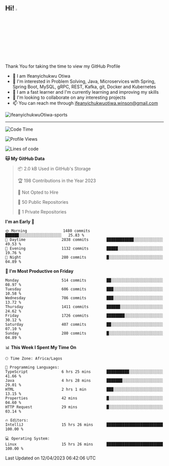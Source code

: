 <!-- BLOG-POST-LIST:START --><!-- BLOG-POST-LIST:END -->

## Hi! <img src="https://media.giphy.com/media/hvRJCLFzcasrR4ia7z/giphy.gif" width="4%"> 

Thank You for taking the time to view my GitHub Profile

- 👋 I am Ifeanyichukwu Otiwa
- 👀 I'm interested in Problem Solving, Java, Microservices with Spring, Spring Boot, MySQL, gRPC, REST, Kafka, git, Docker and Kubernetes
- 🌱 I am a fast learner and I'm currently learning and improving my skills
- 💞️ I'm looking to collaborate on any interesting projects
- 📫 You can reach me through ifeanyichukwuotiwa.winson@gmail.com

<p align="left" marginTop="10px"> <img src="https://komarev.com/ghpvc/?username=ifeanyichukwuOtiwa-sports&label=Profile%20views&color=0e75b6&style=for-the-badge" alt="ifeanyichukwuOtiwa-sports" /> </p>

***

<!--START_SECTION:waka-->
![Code Time](http://img.shields.io/badge/Code%20Time-1%2C275%20hrs%207%20mins-blue)

![Profile Views](http://img.shields.io/badge/Profile%20Views-1-blue)

![Lines of code](https://img.shields.io/badge/From%20Hello%20World%20I%27ve%20Written-1.9%20million%20lines%20of%20code-blue)

**🐱 My GitHub Data** 

> 📦 2.0 kB Used in GitHub's Storage 
 > 
> 🏆 198 Contributions in the Year 2023
 > 
> 🚫 Not Opted to Hire
 > 
> 📜 50 Public Repositories 
 > 
> 🔑 1 Private Repositories 
 > 
**I'm an Early 🐤** 

```text
🌞 Morning                1480 commits        ██████░░░░░░░░░░░░░░░░░░░   25.83 % 
🌆 Daytime                2838 commits        ████████████░░░░░░░░░░░░░   49.53 % 
🌃 Evening                1132 commits        █████░░░░░░░░░░░░░░░░░░░░   19.76 % 
🌙 Night                  280 commits         █░░░░░░░░░░░░░░░░░░░░░░░░   04.89 % 
```
📅 **I'm Most Productive on Friday** 

```text
Monday                   514 commits         ██░░░░░░░░░░░░░░░░░░░░░░░   08.97 % 
Tuesday                  606 commits         ███░░░░░░░░░░░░░░░░░░░░░░   10.58 % 
Wednesday                786 commits         ███░░░░░░░░░░░░░░░░░░░░░░   13.72 % 
Thursday                 1411 commits        ██████░░░░░░░░░░░░░░░░░░░   24.62 % 
Friday                   1726 commits        ████████░░░░░░░░░░░░░░░░░   30.12 % 
Saturday                 407 commits         ██░░░░░░░░░░░░░░░░░░░░░░░   07.10 % 
Sunday                   280 commits         █░░░░░░░░░░░░░░░░░░░░░░░░   04.89 % 
```


📊 **This Week I Spent My Time On** 

```text
🕑︎ Time Zone: Africa/Lagos

💬 Programming Languages: 
TypeScript               6 hrs 25 mins       ██████████░░░░░░░░░░░░░░░   41.66 % 
Java                     4 hrs 28 mins       ███████░░░░░░░░░░░░░░░░░░   29.01 % 
HTML                     2 hrs 1 min         ███░░░░░░░░░░░░░░░░░░░░░░   13.15 % 
Properties               42 mins             █░░░░░░░░░░░░░░░░░░░░░░░░   04.60 % 
HTTP Request             29 mins             █░░░░░░░░░░░░░░░░░░░░░░░░   03.14 % 

🔥 Editors: 
IntelliJ                 15 hrs 26 mins      █████████████████████████   100.00 % 

💻 Operating System: 
Linux                    15 hrs 26 mins      █████████████████████████   100.00 % 
```


 Last Updated on 12/04/2023 06:42:06 UTC
<!--END_SECTION:waka-->

<!--
<p align="center">
![trophy](https://github-profile-trophy.vercel.app/?username=ifeanyichukwuOtiwa-sports&theme=onedark) (https://github.com/ryo-ma/github-profile-trophy)
</p>
-->

<!---
ifeanyi-otiwa/ifeanyi-otiwa is a ✨ special ✨ repository because its `README.md` (this file) appears on your GitHub profile.
You can click the Preview link to take a look at your changes.
--->
